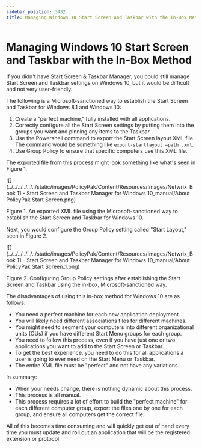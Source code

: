 ```yaml
---
sidebar_position: 3432
title: Managing Windows 10 Start Screen and Taskbar with the In-Box Method
---
```


# Managing Windows 10 Start Screen and Taskbar with the In-Box Method

If you didn't have Start Screen & Taskbar Manager, you could still manage Start Screen and Taskbar settings on Windows 10, but it would be difficult and not very user-friendly.

The following is a Microsoft-sanctioned way to establish the Start Screen and Taskbar for Windows 8.1 and Windows 10:

1. Create a "perfect machine," fully installed with all applications.
2. Correctly configure all the Start Screen settings by putting them into the groups you want and pinning any items to the Taskbar.
3. Use the Powershell command to export the Start Screen layout XML file. The command would be something like `export-startlayout –path .xml`.
4. Use Group Policy to ensure that specific computers use this XML file.

The exported file from this process might look something like what's seen in Figure 1.

![](../../../../../../static/images/PolicyPak/Content/Resources/Images/Netwrix_Book 11 - Start Screen and Taskbar Manager for Windows 10_manual/About PolicyPak Start Screen.png)

Figure 1. An exported XML file using the Microsoft-sanctioned way to establish the Start Screen and Taskbar for Windows 10.

Next, you would configure the Group Policy setting called "Start Layout," seen in Figure 2.

![](../../../../../../static/images/PolicyPak/Content/Resources/Images/Netwrix_Book 11 - Start Screen and Taskbar Manager for Windows 10_manual/About PolicyPak Start Screen_1.png)

Figure 2. Configuring Group Policy settings after establishing the Start Screen and Taskbar using the in-box, Microsoft-sanctioned way.

The disadvantages of using this in-box method for Windows 10 are as follows:

* You need a perfect machine for each new application deployment.
* You will likely need different associations files for different machines.
* You might need to segment your computers into different organizational units (OUs) if you have different Start Menu groups for each group.
* You need to follow this process, even if you have just one or two applications you want to add to the Start Screen or Taskbar.
* To get the best experience, you need to do this for all applications a user is going to ever need on the Start Menu or Taskbar.
* The entire XML file must be "perfect" and not have any variations.

In summary:

* When your needs change, there is nothing dynamic about this process.
* This process is all manual.
* This process requires a lot of effort to build the "perfect machine" for each different computer group, export the files one by one for each group, and ensure all computers get the correct file.

All of this becomes time consuming and will quickly get out of hand every time you must update and roll out an application that will be the registered extension or protocol.